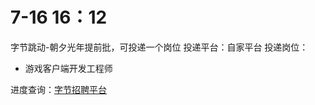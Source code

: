 # 7-16 16：12
字节跳动-朝夕光年提前批，可投递一个岗位
投递平台：自家平台
投递岗位：
+ 游戏客户端开发工程师  

进度查询：[字节招聘平台](https://jobs.bytedance.com/campus/position/application?referral_code=DT7U21Y)